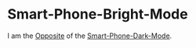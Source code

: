 # Smart-Phone-Bright-Mode

I am the [Opposite](60103.md) of the [Smart-Phone-Dark-Mode](20000025.md).
